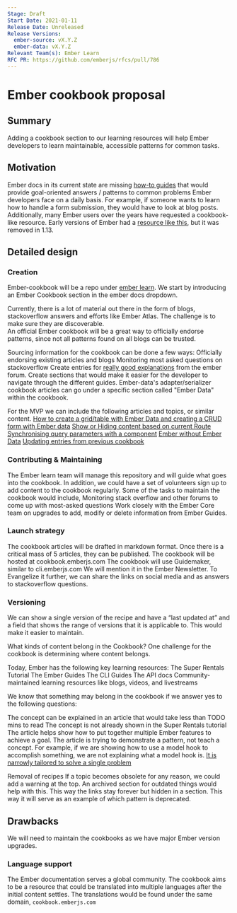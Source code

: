 ```yaml
---
Stage: Draft
Start Date: 2021-01-11
Release Date: Unreleased
Release Versions:
  ember-source: vX.Y.Z
  ember-data: vX.Y.Z
Relevant Team(s): Ember Learn
RFC PR: https://github.com/emberjs/rfcs/pull/786
---
```


<!---
Directions for above:

Stage: Leave as is
Start Date: Fill in with today's date, YYYY-MM-DD
Release Date: Leave as is
Release Versions: Leave as is
Relevant Team(s): Fill this in with the [team(s)](README.md#relevant-teams) to which this RFC applies
RFC PR: Fill this in with the URL for the Proposal RFC PR
-->

# Ember cookbook proposal

## Summary

Adding a cookbook section to our learning resources will help Ember developers to learn maintainable, accessible patterns for common tasks.

## Motivation

Ember docs in its current state are missing [how-to guides](https://documentation.divio.com/how-to-guides/) that would provide goal-oriented answers / patterns to common problems Ember developers face on a daily basis. For example, if someone wants to learn how to handle a form submission, they would have to look at blog posts.
Additionally, many Ember users over the years have requested a cookbook-like resource. Early versions of Ember had a [resource like this](https://guides.emberjs.com/v1.12.0/cookbook/), but it was removed in 1.13.


## Detailed design

### Creation
Ember-cookbook will be a repo under [ember learn](https://github.com/ember-learn). We start by introducing an Ember Cookbook section in the ember docs dropdown. 

Currently, there is a lot of material out there in the form of blogs, stackoverflow answers and efforts like Ember Atlas. The challenge is to make sure they are discoverable.  
An official Ember cookbook will be a great way to officially endorse patterns, since not all patterns found on all blogs can be trusted. 

Sourcing information for the cookbook can be done a few ways:
Officially endorsing existing articles and blogs
Monitoring most asked questions on stackoverflow 
Create entries for [really good explanations](https://discuss.emberjs.com/t/adding-a-delete-row-button-from-a-table/18623) from the ember forum. 
Create sections that would make it easier for the developer to navigate through the different guides. Ember-data's adapter/serializer cookbook articles can go under a specific section called "Ember Data" within the cookbook. 

For the MVP we can include the following articles and topics, or similar content.
[How to create a grid/table with Ember Data and creating a CRUD form with Ember data](https://discuss.emberjs.com/t/looking-for-an-example-of-a-grid-and-form/18490)
[Show or Hiding content based on current Route](https://discuss.emberjs.com/t/show-or-hiding-content-based-on-current-route/18567)
[Synchronising query parameters with a component](https://discuss.emberjs.com/t/synchronising-query-parameters-with-a-component/18084)
[Ember without Ember Data](https://stackoverflow.com/questions/24408892/ember-without-ember-data)
[Updating entries from previous cookbook](https://guides.emberjs.com/v1.12.0/cookbook/)

### Contributing & Maintaining
The Ember learn team will manage this repository and will guide what goes into the cookbook. 
In addition, we could have a set of volunteers sign up to add content to the cookbook regularly. Some of the tasks to maintain the cookbook would include,
Monitoring stack overflow and other forums to come up with most-asked questions
Work closely with the Ember Core team on upgrades to add, modify or delete information from Ember Guides. 

### Launch strategy
The cookbook articles will be drafted in markdown format. Once there is a critical mass of 5 articles, they can be published. The cookbook will be hosted at cookbook.emberjs.com
The cookbook will use Guidemaker, similar to cli.emberjs.com
We will mention it in the Ember Newsletter.
To Evangelize it further, we can share the links on social media and as answers to stackoverflow questions. 

### Versioning
We can show a single version of the recipe and have a “last updated at” and a field that shows the range of versions that it is applicable to. This would make it easier to maintain. 


What kinds of content belong in the Cookbook?
One challenge for the cookbook is determining where content belongs.

Today, Ember has the following key learning resources:
The Super Rentals Tutorial
The Ember Guides
The CLI Guides
The API docs
Community-maintained learning resources like blogs, videos, and livestreams

We know that something may belong in the cookbook if we answer yes to the following questions:

The concept can be explained in an article that would take less than TODO mins to read
The concept is not already shown in the Super Rentals tutorial
The article helps show how to put together multiple Ember features to achieve a goal.
The article is trying to demonstrate a pattern, not teach a concept. For example, if we are showing how to use a model hook to accomplish something, we are not explaining what a model hook is.
[It is narrowly tailored to solve a single problem](https://guides.emberjs.com/v1.12.0/cookbook/contributing/deciding_if_a_recipe_is_a_good_fit/#toc_solution)

Removal of recipes
If a topic becomes obsolete for any reason, we could add a warning at the top. An archived section for outdated things would help with this. This way the links stay forever but hidden in a section. This way it will serve as an example of which pattern is deprecated.

## Drawbacks

We will need to maintain the cookbooks as we have major Ember version upgrades. 

### Language support

The Ember documentation serves a global community. The cookbook aims to be a resource that could be translated into multiple languages after the initial content settles. The translations would be found under the same domain, `cookbook.emberjs.com`



